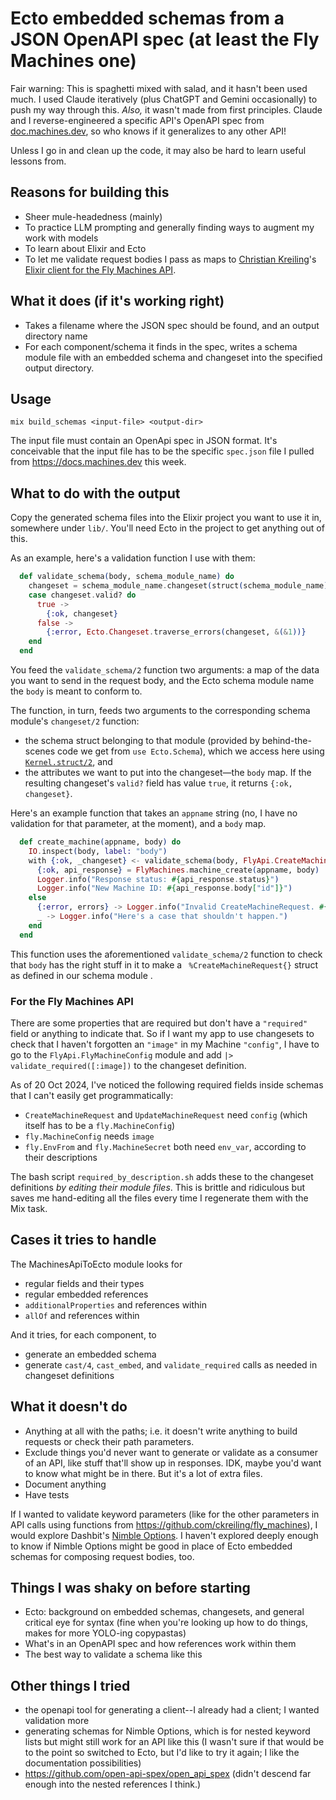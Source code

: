 # Ecto embedded schemas from a JSON OpenAPI spec (at least the Fly Machines one)

Fair warning: This is spaghetti mixed with salad, and it hasn't been used much. I used Claude iteratively (plus ChatGPT and Gemini occasionally) to push my way through this. _Also,_ it wasn't made from first principles. Claude and I reverse-engineered a specific API's OpenAPI spec from [doc.machines.dev](https://docs.machines.dev), so who knows if it generalizes to any other API!


Unless I go in and clean up the code, it may also be hard to learn useful lessons from. 

## Reasons for building this

* Sheer mule-headedness (mainly)
* To practice LLM prompting and generally finding ways to augment my work with models
* To learn about Elixir and Ecto
* To let me validate request bodies I pass as maps to [Christian Kreiling](https://github.com/ckreiling)'s [Elixir client for the Fly Machines API](https://github.com/ckreiling/fly_machines).

## What it does (if it's working right)

* Takes a filename where the JSON spec should be found, and an output directory name
* For each component/schema it finds in the spec, writes a schema module file with an embedded schema and changeset into the specified output directory. 

## Usage

```
mix build_schemas <input-file> <output-dir>
```

The input file must contain an OpenApi spec in JSON format. It's conceivable that the input file has to be the specific `spec.json` file I pulled from https://docs.machines.dev this week.


## What to do with the output

Copy the generated schema files into the Elixir project you want to use it in, somewhere under `lib/`. You'll need Ecto in the project to get anything out of this.

As an example, here's a validation function I use with them:

```elixir
  def validate_schema(body, schema_module_name) do
    changeset = schema_module_name.changeset(struct(schema_module_name), body)
    case changeset.valid? do
      true ->
        {:ok, changeset}
      false ->
        {:error, Ecto.Changeset.traverse_errors(changeset, &(&1))}
    end
  end
```

You feed the `validate_schema/2` function two arguments: a map of the data you want to send in the request body, and the Ecto schema module name the `body` is meant to conform to. 

The function, in turn, feeds two arguments to the corresponding schema module's `changeset/2` function: 
* the schema struct belonging to that module (provided by behind-the-scenes code we get from `use Ecto.Schema`), which we access here using [`Kernel.struct/2`](https://hexdocs.pm/elixir/Kernel.html#struct/2), and 
* the attributes we want to put into the changeset&mdash;the `body` map. If the resulting changeset's `valid?` field has value `true`, it returns `{:ok, changeset}`. 

Here's an example function that takes an `appname` string (no, I have no validation for that parameter, at the moment), and a `body` map.

```elixir
  def create_machine(appname, body) do
    IO.inspect(body, label: "body")
    with {:ok, _changeset} <- validate_schema(body, FlyApi.CreateMachineRequest) do
      {:ok, api_response} = FlyMachines.machine_create(appname, body)
      Logger.info("Response status: #{api_response.status}")
      Logger.info("New Machine ID: #{api_response.body["id"]}")
    else
      {:error, errors} -> Logger.info("Invalid CreateMachineRequest. #{inspect errors}")
      _ -> Logger.info("Here's a case that shouldn't happen.")
    end
  end
```

This function uses the aforementioned `validate_schema/2` function to check that `body` has the right stuff in it to make a `
%CreateMachineRequest{}` struct as defined in our schema module . 

### For the Fly Machines API

There are some properties that are required but don't have a `"required"` field or anything to indicate that. So if I want my app to use changesets to check that I haven't forgotten an `"image"` in my Machine `"config"`, I have to go to the `FlyApi.FlyMachineConfig` module and add `|> validate_required([:image])` to the changeset definition.

As of 20 Oct 2024, I've noticed the following required fields inside schemas that I can't easily get programmatically:

* `CreateMachineRequest` and `UpdateMachineRequest` need `config` (which itself has to be a `fly.MachineConfig`)
* `fly.MachineConfig` needs `image`
* `fly.EnvFrom` and `fly.MachineSecret` both need `env_var`, according to their descriptions

The bash script `required_by_description.sh` adds these to the changeset definitions _by editing their module files_. This is brittle and ridiculous but saves me hand-editing all the files every time I regenerate them with the Mix task.


## Cases it tries to handle

The MachinesApiToEcto module looks for

* regular fields and their types
* regular embedded references
* `additionalProperties` and references within
* `allOf` and references within

And it tries, for each component, to
* generate an embedded schema  
* generate `cast/4`, `cast_embed`, and `validate_required` calls as needed in changeset definitions

## What it doesn't do

* Anything at all with the paths; i.e. it doesn't write anything to build requests or check their path parameters.
* Exclude things you'd never want to generate or validate as a consumer of an API, like stuff that'll show up in responses. IDK, maybe you'd want to know what might be in there. But it's a lot of extra files.
* Document anything
* Have tests

If I wanted to validate keyword parameters (like for the other parameters in API calls using functions from https://github.com/ckreiling/fly_machines), I would explore Dashbit's [Nimble Options](https://hexdocs.pm/nimble_options/NimbleOptions.html). I haven't explored deeply enough to know if Nimble Options might be good in place of Ecto embedded schemas for composing request bodies, too.

## Things I was shaky on before starting

* Ecto: background on embedded schemas, changesets, and general critical eye for syntax (fine when you're looking up how to do things, makes for more YOLO-ing copypastas)
* What's in an OpenAPI spec and how references work within them
* The best way to validate a schema like this

## Other things I tried

* the openapi tool for generating a client--I already had a client; I wanted validation more
* generating schemas for Nimble Options, which is for nested keyword lists but might still work for an API like this (I wasn't sure if that would be to the point so switched to Ecto, but I'd like to try it again; I like the documentation possibilities)
* https://github.com/open-api-spex/open_api_spex (didn't descend far enough into the nested references I think.)